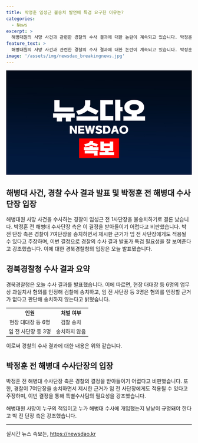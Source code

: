 ```yaml
---
title: 박정훈 임성근 불송치 발언에 특검 요구한 이유는?
categories:
  - News
excerpt: >
  해병대원의 사망 사건과 관련한 경찰의 수사 결과에 대한 논란이 계속되고 있습니다. 박정훈 전 해병대 수사단장 측은 경찰의 결정을 받아들이기 어렵다고 밝혀, 특검이 필요한 이유를 강조했습니다. 경북경찰청은 현장 대대장 등 6명을 업무상 과실치사 혐의로 검찰에 송치하고, 임성근 전 1사단장 등 3명은 혐의를 인정할 근거가 없다고 밝혔습니다. 요약: 해병대원의 사망 사건으로 인한 경찰 수사 결과가 논란을 일으키고 있으며, 박 전 해병대 수사단장은 특검의 필요성을 강조하며 경찰의 결정을 비판하고 있습니다.
feature_text: >
  해병대원의 사망 사건과 관련한 경찰의 수사 결과에 대한 논란이 계속되고 있습니다. 박정훈 전 해병대 수사단장 측은 경찰의 결정을 받아들이기 어렵다고 밝혀, 특검이 필요한 이유를 강조했습니다. 경북경찰청은 현장 대대장 등 6명을 업무상 과실치사 혐의로 검찰에 송치하고, 임성근 전 1사단장 등 3명은 혐의를 인정할 근거가 없다고 밝혔습니다. 요약: 해병대원의 사망 사건으로 인한 경찰 수사 결과가 논란을 일으키고 있으며, 박 전 해병대 수사단장은 특검의 필요성을 강조하며 경찰의 결정을 비판하고 있습니다.
image: '/assets/img/newsdao_breakingnews.jpg'
---
```


<p><img src="/assets/img/newsdao_breakingnews.jpg" alt="bookingtag 속보" /></p>

<h2>해병대 사건, 경찰 수사 결과 발표 및 박정훈 전 해병대 수사단장 입장</h2>

<p data-ke-size="size16">해병대원 사망 사건을 수사하는 경찰이 임성근 전 1사단장을 불송치하기로 결론 났습니다. 박정훈 전 해병대 수사단장 측은 이 결정을 받아들이기 어렵다고 비판했습니다. 박 전 단장 측은 경찰이 7여단장을 송치하면서 제시한 근거가 임 전 사단장에게도 적용될 수 있다고 주장하며, 이번 결정으로 경찰의 수사 결과 발표가 특검 필요성을 잘 보여준다고 강조했습니다. 이에 대한 경북경찰청의 입장은 오늘 발표됐습니다.</p>

<h2>경북경찰청 수사 결과 요약</h2>

<p data-ke-size="size16">경북경찰청은 오늘 수사 결과를 발표했습니다. 이에 따르면, 현장 대대장 등 6명의 업무상 과실치사 혐의를 인정해 검찰에 송치하고, 임 전 사단장 등 3명은 혐의를 인정할 근거가 없다고 판단해 송치하지 않는다고 밝혔습니다.</p>

<table>
    <tbody>
        <tr>
            <td style="text-align: center; height: 17px;"><b>인원</b></td>
            <td style="text-align: center; height: 17px;"><b>처벌 여부</b></td>
        </tr>
        <tr>
            <td style="text-align: center; height: 17px;">현장 대대장 등 6명</td>
            <td style="text-align: center; height: 17px;">검찰 송치</td>
        </tr>
        <tr>
            <td style="text-align: center; height: 17px;">임 전 사단장 등 3명</td>
            <td style="text-align: center; height: 17px;">송치하지 않음</td>
        </tr>
    </tbody>
</table>

<p data-ke-size="size16">이로써 경찰의 수사 결과에 대한 내용은 위와 같습니다.</p>

<h2>박정훈 전 해병대 수사단장의 입장</h2>

<p data-ke-size="size16">박정훈 전 해병대 수사단장 측은 경찰의 결정을 받아들이기 어렵다고 비판했습니다. 또한, 경찰이 7여단장을 송치하면서 제시한 근거가 임 전 사단장에게도 적용될 수 있다고 주장하며, 이번 결정을 통해 특별수사팀의 필요성을 강조했습니다.</p>

<p data-ke-size="size16">해병대원 사망이 누구의 책임이고 누가 해병대 수사에 개입했는지 낱낱이 규명돼야 한다고 박 전 단장 측은 강조했습니다.</p>

<hr>

<p data-ke-size="size16"></p>
실시간 뉴스 속보는, <a href="https://newsdao.kr" rel="dofollow">https://newsdao.kr</a>


